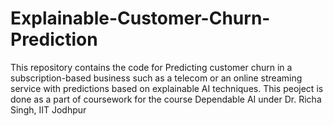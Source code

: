 # Explainable-Customer-Churn-Prediction
This repository contains the code for Predicting customer churn in a subscription-based business such as a telecom or an online streaming service with predictions based on explainable AI techniques. This peoject is done as a part of coursework for the course Dependable AI under Dr. Richa Singh, IIT Jodhpur
